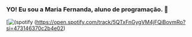 ### YO! Eu sou a Maria Fernanda, aluno de programação. 👋

[![(spotify](https://img.shields.io/badge/Spotify-1ED760?&style=for-the-badge&logo=spotify&logoColor=white) (https://open.spotify.com/track/5QTxFnGygVM4jFQiBovmRo?si=473146370c2b4e02)
